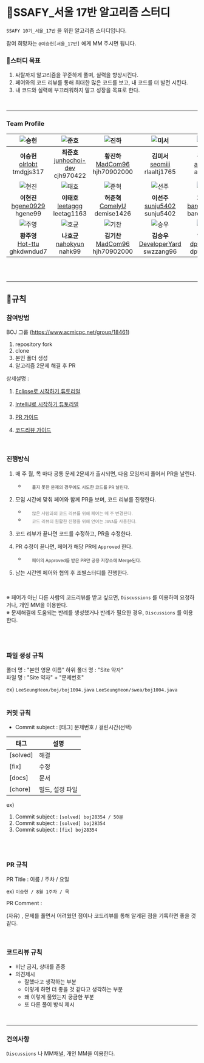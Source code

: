 # 📖SSAFY_서울 17반 알고리즘 스터디

`SSAFY 10기_서울_17반` 을 위한 알고리즘 스터디입니다.

참여 희망자는 `@이승헌[서울_17반]` 에게 MM 주시면 됩니다.
<br>

### 📌스터디 목표

1. 싸탈까지 알고리즘을 꾸준하게 풀며, 실력을 향상시킨다.
2. 페어와의 코드 리뷰를 통해 최대한 많은 코드를 보고, 내 코드를 더 발전 시킨다.
3. 내 코드와 실력에 부끄러워하지 말고 성장을 목표로 한다.

<br>



---

### Team Profile



|![승헌](https://avatars.githubusercontent.com/u/99643732)|![준호](https://avatars.githubusercontent.com/u/39554558)|![진하](https://avatars.githubusercontent.com/u/70102600)|![미서](https://avatars.githubusercontent.com/u/86819719)|![준서](https://avatars.githubusercontent.com/u/99449600 )|![재열](https://avatars.githubusercontent.com/u/49369306 )|![소현](https://avatars.githubusercontent.com/u/88651937 )|
|:---:|:---:|:---:|:---:|:---:|:---:|:---:|
|**이승헌** <br> [olrlobt](https://github.com/olrlobt) <br> tmdgjs317| **최준호** <br> [junhochoi-dev](https://github.com/junhochoi-dev) <br> cjh970422 | **황진하** <br> [MadCom96](https://github.com/MadCom96) <br> hjh70902000 | **김미서** <br> [seomiii](https://github.com/seomiii)  <br> rlaaltj1765 | **김준서** <br> [adoo24](https://github.com/adoo24)  <br> adoo24 | **소재열** <br> [devjy39](https://github.com/devjy39) <br> jyeol39 | **엄소현** <br> [sohy19](https://github.com/sohy19) <br> eomso19 |
|![현진](https://avatars.githubusercontent.com/u/90823532 )|![태호](https://avatars.githubusercontent.com/u/100212241 )|![준혁](https://avatars.githubusercontent.com/u/31150286 )|![선주](https://avatars.githubusercontent.com/u/68212526 )|![재환](https://avatars.githubusercontent.com/u/65287117 )|![유경](https://avatars.githubusercontent.com/u/76727102 )|![하은](https://avatars.githubusercontent.com/u/101447960 ) |
|**이현진** <br> [hgene0929](https://github.com/hgene0929) <br> hgene99| **이태호** <br> [leetaggg](https://github.com/leetaggg) <br> leetag1163 | **허준혁** <br> [ComelyU](https://github.com/ComelyU) <br> demise1426 | **이선주** <br> [sunju5402](https://github.com/sunju5402) <br> sunju5402 | **차재환** <br> [barded1998](https://github.com/barded1998)  <br> barded1998 | **정유경** <br>[youkyoungJung](https://github.com/youkyoungJung)<br> yyk834 | **이하은** <br> [hahi1108](https://github.com/hahi1108) <br> haisley |
|![주영](https://avatars.githubusercontent.com/u/87738361 )|![호균](https://avatars.githubusercontent.com/u/100259486 )|![기찬](https://avatars.githubusercontent.com/u/140886562 )|![승우](https://avatars.githubusercontent.com/u/59395755 )|![예준](https://avatars.githubusercontent.com/u/84260096 )|||
|**황주영** <br> [Hot-ttu](https://github.com/Hot-ttu) <br> ghkdwndud7| **나호균** <br> [nahokyun](https://github.com/nahokyun) <br> nahk99 | **김기찬** <br> [MadCom96](https://github.com/MadCom96) <br> hjh70902000 | **김승우** <br> [DeveloperYard](https://github.com/DeveloperYard)  <br> swzzang96 | **임예준** <br> [dpwns523](https://github.com/dpwns523)  <br> dpwns523| <br>  <br> |  :sunglasses: <br> [Github ID](https://search.pstatic.net/common/?src=http%3A%2F%2Fcafefiles.naver.net%2FMjAxOTAxMjRfMTgy%2FMDAxNTQ4Mjk5MTU3NzQw.OQ1lZVCSuDtomE47Z0vs2rLPd8GFz_zBLViEdyC170Ag.8mT-gzSXETdXYYZjL0s10qnq-qoeaEDcZonwy3zBskog.PNG.ekeod8120%2FexternalFile.png&type=sc960_832) <br> BOJ ID | 

<br><br>



---

## 📜규칙

### 참여방법

BOJ 그룹 (https://www.acmicpc.net/group/18461)

1. repository fork
2. clone
3. 본인 폴더 생성
4. 알고리즘 2문제 해결 후 PR


상세설명 :
<br>


1. [Eclipse로 시작하기 튜토리얼](.docs/GETTING_STARTED.md)


2. [IntelliJ로 시작하기 튜토리얼](.docs/GETTING_STARTED_intellJ.md)


3. [PR 가이드](.docs/PULL_REQUESTS_GUIDE.md)


4. [코드리뷰 가이드](.docs/CODE_REVIEW_GUIDE.md)

<br>

### 진행방식

1. 매 주 월, 목 마다 공통 문제 2문제가 출시되면, 다음 모임까지 풀어서 PR을 날린다.

    -   <sub style="color: rgba(0, 0, 0, 0.8); margin-left: 20px;"> 풀지 못한 문제의 경우에도 시도한 코드를 PR 날린다.</sub>




2. 모임 시간에 맞춰 페어와 함께 PR을 보며, 코드 리뷰를 진행한다.
    -   <sub style="color: #808080; margin-left: 20px;"> 많은 사람과의 코드 리뷰를 위해 페어는 매 주 변경된다.</sub>
    -   <sub style="color: #808080; margin-left: 20px;"> 코드 리뷰의 원활한 진행을 위해 언어는 `JAVA`를 사용한다.</sub>

3. 코드 리뷰가 끝나면 코드를 수정하고, PR을 수정한다.
4. PR 수정이 끝나면, 페어가 해당 PR에 `Approved` 한다.
    -   <sub style="color: rgba(0, 0, 0, 0.8); margin-left: 20px;"> 페어의 Approved를 받은 PR만 공용 저장소에 Merge된다.</sub>
  
5. 남는 시간엔 페어와 협의 후 조별스터디를 진행한다.
<br>

※ 페어가 아닌 다른 사람의 코드리뷰를 받고 싶으면,  `Discussions` 를 이용하여 요청하거나, 개인 MM을 이용한다.
<br>
※ 문제해결에 도움되는 반례를 생성했거나 반례가 필요한 경우, `Discussions` 를 이용한다.

<br><br>


### 파일 생성 규칙

폴더 명 : "본인 영문 이름"
하위 폴더 명 : "Site 약자"
<br>
파일 명 : "Site 약자"  +  "문제번호" 

ex)
`LeeSeungHeon/boj/boj1004.java`
`LeeSeungHeon/swea/boj1004.java`
<br><br>

### 커밋 규칙

- Commit subject : [태그] 문제번호 / 걸린시간(선택)

| 태그 | 설명 |
| --- | --- |
| [solved] | 해결 |
| [fix] | 수정 |
| [docs] | 문서 |
| [chore] | 빌드, 설정 파일 |

ex)

1. Commit subject : `[solved] boj28354 / 50분`
2. Commit subject : `[solved] boj28354`
3. Commit subject : `[fix] boj28354` 

<br><br>

### PR 규칙

PR Title : 이름 / 주차 / 요일

ex)  `이승헌 / 8월 1주차 / 목`

PR Comment : 

(자유) , 문제를 풀면서 어려웠던 점이나 코드리뷰를 통해 알게된 점을 기록하면 좋을 것 같다.

<br>

### 코드리뷰 규칙

- 비난 금지, 상대를 존중
- 의견제시
    - 잘했다고 생각하는 부분
    - 이렇게 하면 더 좋을 것 같다고 생각하는 부분
    - 왜 이렇게 풀었는지 궁금한 부분
    - 또 다른 풀이 방식 제시

<br>



---

### 건의사항

`Discussions` 나 MM채널, 개인 MM을 이용한다.
